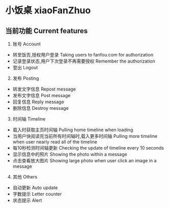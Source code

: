 # 小饭桌 xiaoFanZhuo

## 当前功能 Current features
1. 账号 Account
* 转至饭否,授权用户登录 Taking users to fanfou.com for authorization
* 记录登录状态,用户下次登录不再需要授权 Remember the authorization
* 登出 Logout

2. 发布 Posting
* 转发文字信息 Repost message
* 发布文字信息 Post message
* 回复信息 Reply message
* 删除信息 Destroy message

3. 时间轴 Timeline
* 载入时获取主页时间轴 Pulling home timeline when loading
* 当用户快阅读完当前所有时间轴时,载入更多时间轴 Pulling more timeline when user nearly read all of the timeline
* 每10秒检测时间轴更新 Checking the update of timeline every 10 seconds
* 显示信息中的照片 Showing the photo within a message
* 点击查看放大图片 Showing large photo when user click an image in a message

4. 其他 Others
* 自动更新 Auto update
* 字数提示 Letter counter
* 状态提示 Alert

